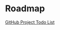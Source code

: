 # Roadmap

[GitHub Project Todo List](https://github.com/trisasnava/koifish/projects/2#column-8978297)
